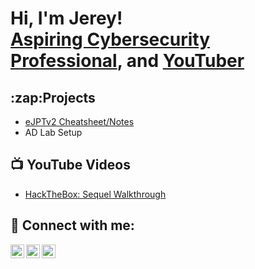 <h1>Hi, I'm Jerey! <br/> <a href="https://www.linkedin.com/in/jmeliendrez">Aspiring Cybersecurity Professional</a>, and <a href="https://www.youtube.com/channel/UCUmVCNwD9UT8YgL7qbnnNrA">YouTuber</a></h1>

<h2>:zap:Projects</h2>

- [eJPTv2 Cheatsheet/Notes](https://github.com/jmeliendrez/ejptv2)
- AD Lab Setup


<h2>📺 YouTube Videos</h2>

- [HackTheBox: Sequel Walkthrough](https://www.youtube.com/watch?v=BeTr4rG8Oig&ab_channel=JeremiahMeliendrez)


<h2> 🤳 Connect with me:</h2>

[<img align="left" alt="JeremiahMeliendrez | YouTube" width="22px" src="https://cdn.jsdelivr.net/npm/simple-icons@v3/icons/youtube.svg" />][youtube]
[<img align="left" alt="JeremiahMeliendrez | Twitter" width="22px" src="https://cdn.jsdelivr.net/npm/simple-icons@v3/icons/twitter.svg" />][twitter]
[<img align="left" alt="JeremiahMeliendrez | LinkedIn" width="22px" src="https://cdn.jsdelivr.net/npm/simple-icons@v3/icons/linkedin.svg" />][linkedin]

[twitter]: https://twitter.com/r3zz_01
[youtube]: https://www.youtube.com/channel/UCUmVCNwD9UT8YgL7qbnnNrA
[linkedin]: https://linkedin.com/in/joshmadakor

<!--
**jmeliendrez/jmeliendrez** is a ✨ _special_ ✨ repository because its `README.md` (this file) appears on your GitHub profile.

Here are some ideas to get you started:

- 🔭 I’m currently working on ...
- 🌱 I’m currently learning ...
- 👯 I’m looking to collaborate on ...
- 🤔 I’m looking for help with ...
- 💬 Ask me about ...
- 📫 How to reach me: ...
- 😄 Pronouns: ...
- ⚡ Fun fact: ...
-->
